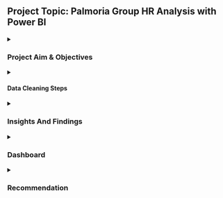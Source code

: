 ## Project Topic: Palmoria Group HR Analysis with Power BI

<details>
<summary>
  
### Project Aim & Objectives
</summary>

#### Aim
This project involves analyzing HR data using Power BI to uncover gender-related issues, review salary compliance, and provide actionable insights to leadership.

#### Objectives
- Assess gender distribution across regions and departments
- Analyze performance ratings by gender
- Identify potential gender pay gaps
- Evaluate salary band compliance with the $90,000 minimum wage policy
- Calculate and visualize bonus payouts and total pay
- Summarize affected departments and regions

</details>

<details> <summary>
  
#### Data Cleaning Steps
</summary>

- I removed employees with missing salaries (ex-employees)
- I removed departments marked as NULL
- Assigned a generic label “Undisclosed” to missing gender values
- Ensured consistent rating and department formatting for relational joins
</details>


<details> <summary>
  
### Insights And Findings
</summary> 

#### Gender Distribution
- Males outnumber females in most departments and across all regions.
- The undisclosed gender have the highest average salary rate, making it difficult to balance gender by salary payment, raising potential bias.
- Males earn more than females on the average

#### Performance Ratings by Gender
- Males received a higher average rating than females in most regions.
- In Lagos, females had slightly higher ratings possibly indicating better performance despite underrepresentation.
  
#### Salary Band Analysis
Palmoria Group does not meet the $90,000 minimum salary regulation:
- Over 60% of employees fall below $90,000

</details>

<details> <summary>

### Dashboard
</summary>

![Gender distribution across region and dept](https://github.com/user-attachments/assets/d13093e5-76da-404f-93b4-c19392389964)
![Employee details](https://github.com/user-attachments/assets/47c39f22-8bf7-42ba-81b3-160041e1ffbf)
![Employee by gender across salary band](https://github.com/user-attachments/assets/50cd41a5-936e-4199-8195-0d44b06afaac)

</details>

<details> <summary>
  
### Recommendation
</summary> 

- The company should improve gender diversity in male-dominated regions and departments
- Implement fair performance evaluation practices to reduce rating bias
- Review compensation structure for gender equity
- The company should ensure full compliance with the $90,000 minimum salary regulation
</details>
